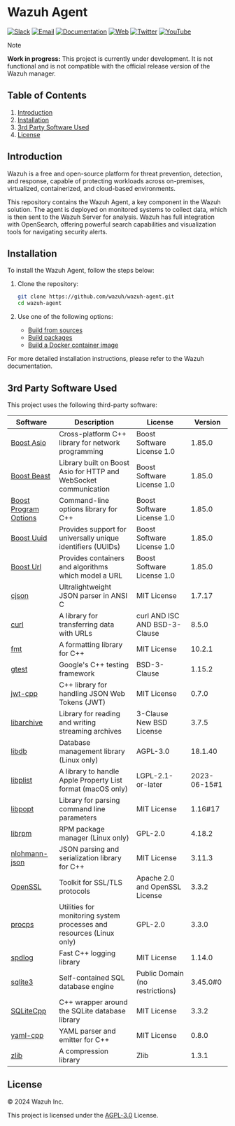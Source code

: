 # Wazuh Agent

[![Slack](https://img.shields.io/badge/slack-join-blue.svg)](https://wazuh.com/community/join-us-on-slack/)
[![Email](https://img.shields.io/badge/email-join-blue.svg)](https://groups.google.com/forum/#!forum/wazuh)
[![Documentation](https://img.shields.io/badge/docs-view-green.svg)](https://documentation.wazuh.com)
[![Web](https://img.shields.io/badge/web-view-green.svg)](https://wazuh.com)
[![Twitter](https://img.shields.io/twitter/follow/wazuh?style=social)](https://twitter.com/wazuh)
[![YouTube](https://img.shields.io/youtube/views/peTSzcAueEc?style=social)](https://www.youtube.com/watch?v=peTSzcAueEc)

>[!NOTE]
**Work in progress:** This project is currently under development. It is not functional and is not compatible with the official release version of the Wazuh manager.

## Table of Contents

1. [Introduction](#introduction)
2. [Installation](#installation)
3. [3rd Party Software Used](#3rd-party-software-used)
4. [License](#license)

## Introduction

Wazuh is a free and open-source platform for threat prevention, detection, and response, capable of protecting workloads across on-premises, virtualized, containerized, and cloud-based environments.

This repository contains the Wazuh Agent, a key component in the Wazuh solution. The agent is deployed on monitored systems to collect data, which is then sent to the Wazuh Server for analysis. Wazuh has full integration with OpenSearch, offering powerful search capabilities and visualization tools for navigating security alerts.

## Installation

To install the Wazuh Agent, follow the steps below:

1. Clone the repository:
    ```bash
    git clone https://github.com/wazuh/wazuh-agent.git
    cd wazuh-agent
    ```
2. Use one of the following options:

    - [Build from sources](docs/dev/build-sources.md)
    - [Build packages](docs/dev/build-packages.md)
    - [Build a Docker container image](docs/dev/build-image.md)

For more detailed installation instructions, please refer to the Wazuh documentation.

## 3rd Party Software Used

This project uses the following third-party software:

| Software                                                                              | Description                                                      | License                        | Version |
| ------------------------------------------------------------------------------------  | ---------------------------------------------------------------- | ------------------------------ | ------- |
| [Boost Asio](https://www.boost.org/doc/libs/release/doc/html/boost_asio.html)         | Cross-platform C++ library for network programming               | Boost Software License 1.0     | 1.85.0  |
| [Boost Beast](https://www.boost.org/doc/libs/release/libs/beast/)                     | Library built on Boost Asio for HTTP and WebSocket communication | Boost Software License 1.0     | 1.85.0  |
| [Boost Program Options](https://www.boost.org/doc/libs/release/libs/program_options/) | Command-line options library for C++                             | Boost Software License 1.0     | 1.85.0  |
| [Boost Uuid](https://www.boost.org/doc/libs/release/libs/uuid/)                       | Provides support for universally unique identifiers (UUIDs)      | Boost Software License 1.0     | 1.85.0  |
| [Boost Url](https://www.boost.org/doc/libs/release/libs/url/)                         | Provides containers and algorithms which model a URL             | Boost Software License 1.0     | 1.85.0  |
| [cjson](https://github.com/DaveGamble/cJSON)                                          | Ultralightweight JSON parser in ANSI C                           | MIT License                    | 1.7.17  |
| [curl](https://curl.se/)                                                              | A library for transferring data with URLs                        | curl AND ISC AND BSD-3-Clause  | 8.5.0   |
| [fmt](https://fmt.dev/)                                                               | A formatting library for C++                                     | MIT License                    | 10.2.1  |
| [gtest](https://github.com/google/googletest)                                         | Google's C++ testing framework                                   | BSD-3-Clause                   | 1.15.2  |
| [jwt-cpp](https://github.com/Thalhammer/jwt-cpp)                                      | C++ library for handling JSON Web Tokens (JWT)                   | MIT License                    | 0.7.0   |
| [libarchive](https://www.libarchive.org)                                              | Library for reading and writing streaming archives               | 3-Clause New BSD License       | 3.7.5   |
| [libdb](https://github.com/yasuhirokimura/db18)                                       | Database management library (Linux only)                         | AGPL-3.0                       | 18.1.40 |
| [libplist](https://libimobiledevice.org/)                                             | A library to handle Apple Property List format (macOS only)      | LGPL-2.1-or-later              | 2023-06-15#1 |
| [libpopt](https://github.com/rpm-software-management/popt)                            | Library for parsing command line parameters                      | MIT License                    | 1.16#17 |
| [librpm](https://github.com/rpm-software-management/rpm)                              | RPM package manager (Linux only)                                 | GPL-2.0                        | 4.18.2  |
| [nlohmann-json](https://github.com/nlohmann/json)                                     | JSON parsing and serialization library for C++                   | MIT License                    | 3.11.3  |
| [OpenSSL](https://www.openssl.org/)                                                   | Toolkit for SSL/TLS protocols                                    | Apache 2.0 and OpenSSL License | 3.3.2   |
| [procps](https://github.com/warmchang/procps)                                         | Utilities for monitoring system processes and resources (Linux only) | GPL-2.0                   | 3.3.0   |
| [spdlog](https://github.com/gabime/spdlog)                                            | Fast C++ logging library                                         | MIT License                    | 1.14.0  |
| [sqlite3](https://sqlite.org/)                                                        | Self-contained SQL database engine                               | Public Domain (no restrictions) | 3.45.0#0 |
| [SQLiteCpp](https://github.com/SRombauts/SQLiteCpp)                                   | C++ wrapper around the SQLite database library                   | MIT License                    | 3.3.2   |
| [yaml-cpp](https://github.com/jbeder/yaml-cpp)                                        | YAML parser and emitter for C++                                  | MIT License                    | 0.8.0   |
| [zlib](https://www.zlib.net/)                                                         | A compression library                                            | Zlib                           | 1.3.1   |

## License

© 2024 Wazuh Inc.

This project is licensed under the [AGPL-3.0](https://www.gnu.org/licenses/agpl-3.0.html) License.
